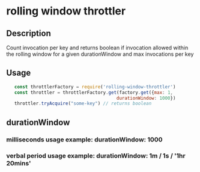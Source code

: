 # rolling window throttler

## Description
Count invocation per key and returns boolean if invocation allowed within the rolling
window for a given durationWindow and max invocations per key

## Usage

```javascript
   const throttlerFactory = require('rolling-window-throttler')
   const throttler = throttlerFactory.get(factory.get({max: 1,
                                         durationWindow: 1000})
   throttler.tryAcquire("some-key") // returns boolean

   ```
## durationWindow
### milliseconds usage example: durationWindow: 1000
### verbal period usage example: durationWindow: 1m / 1s / '1hr 20mins'

